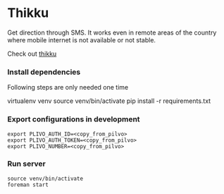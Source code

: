 # Thikku

Get direction through SMS. It works even in remote areas of the country
where mobile internet is not available or not stable.

Check out [thikku](http://thikku.herokuapp.com/)

### Install dependencies

Following steps are only needed one time

  virtualenv venv
  source venv/bin/activate
  pip install -r requirements.txt

### Export configurations in development

    export PLIVO_AUTH_ID=<copy_from_pilvo>
    export PLIVO_AUTH_TOKEN=<copy_from_pilvo>
    export PLIVO_NUMBER=<copy_from_pilvo>

### Run server

    source venv/bin/activate
    foreman start
